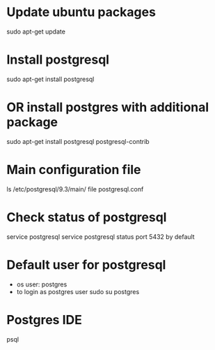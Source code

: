 # Update ubuntu packages
sudo apt-get update
# Install postgresql
sudo apt-get install postgresql
# OR install postgres with additional package
sudo apt-get install postgresql postgresql-contrib
# Main configuration file
ls /etc/postgresql/9.3/main/
file postgresql.conf
# Check status of postgresql
service postgresql
service postgresql status
port 5432 by default
# Default user for postgresql
- os user: postgres
- to login as postgres user
sudo su postgres
# Postgres IDE
psql

